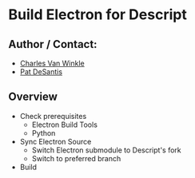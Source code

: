 # Build Electron for Descript

## Author / Contact:
  - [Charles Van Winkle](https://github.com/cvanwinkle)
  - [Pat DeSantis](https://github.com/pdesantis) 

## Overview
- Check prerequisites
  - Electron Build Tools
  - Python
- Sync Electron Source
  - Switch Electron submodule to Descript's fork
  - Switch to preferred branch
- Build

